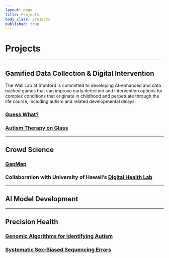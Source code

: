 ```yaml
---
layout: page
title: Projects
body_class: projects
published: true
---
```


# Projects
<hr>
<div class="row">
	<h2>Gamified Data Collection & Digital Intervention</h2>
    <p>
    The Wall Lab at Stanford is committed to developing AI-enhanced and data backed games that can improve early detection and intervention options for complex conditions that originate in childhood and perpetuate through the life course, including autism and related developmental delays.
    </p>
	<a href="{{ site.url }}/projects/guess-what/"><h3>Guess What?</h3></a>
	<a href="{{ site.url }}/projects/autism-therapy-on-glass/"><h3>Autism Therapy on Glass</h3></a>
</div>

<hr>
<div class="row">
	<h2>Crowd Science</h2>
    <p>
    </p>
	<a href="{{ site.url }}/projects/gapmap/"> <h3>GapMap</h3></a>
	<h3>Collaboration with University of Hawaii’s <a href="https://hawaiidigitalhealthlab.com/">Digital Health Lab</a></h3>
</div>

<hr>
<div class="row">
	<h2>AI Model Development</h2>
    <p>
    </p>
</div>

<hr>
<div class="row">
	<div class="three-quarters">
		<h2>Precision Health</h2>
		<p>
		</p>
		<a href="{{ site.url }}/projects/genome_algorithms/"><h3>Genomic Algorithms for Identifying Autism</h3></a>
		<a href="{{ site.url }}/projects/ssse/"><h3>Systematic Sex-Biased Sequencing Errors</h3></a>
	</div>
</div>

<!--
<hr>
<div class="row">
  <div class="quarter">
    <a href="{{ site.url }}/projects/guess-what/">  <img style="border-radius: 50%; width: 100%" src="{{ site.url }}/assets/images/projects/guess-what.png" /></a>
  </div>
  <div class="three-quarters">
    <a href="{{ site.url }}/projects/guess-what/"> <h2>Guess What?</h2></a>
    <p>
    This game is a research study for parents of children between the ages of 3 and 12 years. Families who participate in this game are helping researchers in the Wall Lab use machine learning and artificial intelligence to analyze behaviors expressed by children while interacting with family members via home video.
    </p>
  </div>
</div>

<hr>
<div class="row">
  <div class="quarter">
    <a href="{{ site.url }}/projects/gapmap/">  <img style="border-radius: 50%; width: 100%" src="{{ site.url }}/assets/images/projects/gapmap.png" /></a>
  </div>
  <div class="three-quarters">
    <a href="{{ site.url }}/projects/gapmap/"> <h2>GapMap</h2></a>
    <p>
    GapMap engages the community of families with autism to capture geographic, diagnostic, and resource usage information to yield a more complete and dynamically updated understanding of autism resource epidemiology.
    </p>
  </div>
</div>

<hr>
<div class="row">
  <div class="quarter">
    <a href="{{ site.url }}/projects/genome_algorithms/">  <img style="border-radius: 50%; width: 100%" src="{{ site.url }}/assets/images/dna.png" /></a>
  </div>
  <div class="three-quarters">
    <a href="{{ site.url }}/projects/genome_algorithms/"> <h2>Genomic Algorithms for Identifying Autism</h2></a>
    <p>
    We explore several algorithmic approaches to determining causal variants for detecting autism. These include game theoretic approaches (Shapley values), novel applications of the maximum flow algorithm, family-based statistical studies, and machine learning approaches.
    </p>
  </div>
</div>

<hr>
<div class="row">
  <div class="quarter">
    <a href="{{ site.url }}/projects/ssse/">  <img style="border-radius: 50%; width: 100%" src="{{ site.url }}/assets/images/ngs.png" /></a>
  </div>
  <div class="three-quarters">
    <a href="{{ site.url }}/projects/ssse/"> <h2>Systematic Sex-Biased Sequencing Errors</h2></a>
    <p>
    This is a large-scale genomics analysis of next-generation sequencing (NGS) datasets from autism case-control and family data. We explore systematic sex biasing errors in modern sequencing technologies for "reading" DNA base pairs from biological samples.
    </p>
  </div>
</div>

<hr>
<div class="row">
  <div class="quarter">
    <a href="{{ site.url }}/projects/microbiome-autism/"><img style="border-radius: 50%; width: 100%" src="{{ site.url }}/assets/images/projects/microbiome.png" /></a>
  </div>
  <div class="three-quarters">
    <a href="{{ site.url }}/projects/microbiome-autism/"> <h2>The Gut Microbiome in Autism</h2></a>
    <p>
    This study aims to improve our understanding of the link between gut microbiome functionality, genome variation, and ASD phenotype, and reveal the specific mechanisms by which the gut microbiome interacts with autism-related alleles to produce and modify ASD. We use the 16s sequence-based biomarkers to better capture phylogenetic relationships between microbiome taxa.
    </p>
  </div>
</div>

<hr>
<div class="row">
  <div class="quarter">
    <a href="{{ site.url }}/projects/autism-therapy-on-glass/">  <img style="border-radius: 50%; width: 100%" src="{{ site.url }}/assets/images/therapy-on-glass.png" /></a>
  </div>
  <div class="three-quarters">
    <a href="{{ site.url }}/projects/autism-therapy-on-glass/"> <h2>Autism Therapy on Glass</h2></a>
    <p>
    The Wall Lab, the Winograd Lab, and Sension are building a new tool on Google Glass, an interdisciplinary effort bringing together some of the brightest minds in psychiatry, behavioral science, human-computer interaction and artificial intelligence to create an assistive tool for facial emotion recognition. The Autism Glass Project seeks to provide individuals with challenges navigating social cues with a clinically validated therapeutic device to aid in interpreting facial expressions.
    </p>
  </div>
</div>

<hr>
<div class="row">
  <div class="quarter">
    <a href="{{ site.url }}/projects/ihart/">  <img style="border-radius: 50%; width: 100%" src="{{ site.url }}/assets/images/projects/ihart.png" /></a>
  </div>
  <div class="three-quarters">
    <a href="{{ site.url }}/projects/ihart/"><h2>iHart</h2></a>
    <p>
    Through a collaborative effort that includes researchers from Stanford, UCLA, the New York Genome Center, Cold Spring Harbor Laboratory, and the Simons Foundation, we have amassed a collection of whole genomes and phenotypic measurements on thousands of individuals from families with autism. This platform will help researchers explore connections across data and individuals to more precisely understand autism.
    </p>
  </div>
</div>

<hr>
<div class="row">
  <div class="quarter">
      <a href="{{ site.url }}/projects/homevideoproject/"><img style="border-radius: 50%; width: 100%" src="{{ site.url }}/assets/images/homevideoproject.png" /></a>
  </div>
  <div class="three-quarters">

  <a href="{{ site.url }}/projects/homevideoproject/">  <h2>Home Video Project</h2></a>
    <p>
This proof of concept project evaluated the feasibility of applying our machine learning classifiers to home videos to evaluate accuracy for detection of autism spectrum disorder in a non-clinical setting.
    </p>
  </div>
</div>
<hr>
-->